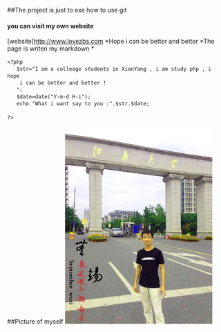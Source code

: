 ##The project is just to exe how to use git
#### you can visit my own website
[website]http://www.lovezbs.com
*Hope i can be better and better
*The page is writen my markdown *
>
```
<?php
   $str="I am a colleage students in XianYang , i am study php , i hope 
   	i can be better and better !
   ";
   $date=date("Y-m-d H-i");
   echo "What i want say to you :".$str.$date;

?>
```
##Picture of myself 
![Taken on JiangNan university](./me.jpg)

